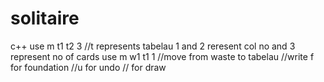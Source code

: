 # solitaire
c++
use m t1 t2 3
//t represents tabelau 1 and 2 reresent col no and 3 represent no of cards
use m w1 t1 1
//move from waste to tabelau
//write f for foundation
//u for undo
// for draw
